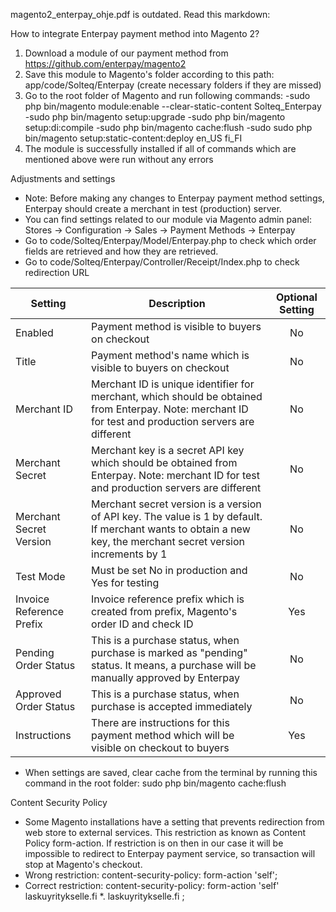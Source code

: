 magento2_enterpay_ohje.pdf is outdated. Read this markdown:


How to integrate Enterpay payment method into Magento 2?

1. Download a module of our payment method from https://github.com/enterpay/magento2
2. Save this module to Magento's folder according to this path: app/code/Solteq/Enterpay (create necessary folders if they are missed)
3. Go to the root folder of Magento and run following commands:
	-sudo php bin/magento module:enable --clear-static-content Solteq_Enterpay
	-sudo php bin/magento setup:upgrade
	-sudo php bin/magento setup:di:compile
	-sudo php bin/magento cache:flush
	-sudo sudo php bin/magento setup:static-content:deploy en_US fi_FI
4. The module is successfully installed if all of commands which are mentioned above were run without any errors


Adjustments and settings

* Note: Before making any changes to Enterpay payment method settings, Enterpay should create a merchant in test (production) server.
* You can find settings related to our module via Magento admin panel: Stores → Configuration → Sales → Payment Methods → Enterpay
* Go to code/Solteq/Enterpay/Model/Enterpay.php to check which order fields are retrieved and how they are retrieved.
* Go to code/Solteq/Enterpay/Controller/Receipt/Index.php to check redirection URL


| Setting                  | Description                                                                                                                                                    | Optional Setting |
|--------------------------|----------------------------------------------------------------------------------------------------------------------------------------------------------------|:----------------:|
| Enabled                  | Payment method is visible to buyers on checkout                                                                                                                |        No        |
| Title                    | Payment method's name which is visible to buyers on checkout                                                                                                   |        No        |
| Merchant ID              | Merchant ID is unique identifier for merchant, which should be obtained from Enterpay. Note: merchant ID for test and production servers are different         |        No        |
| Merchant Secret          | Merchant key is a secret API key which should be obtained from Enterpay.  Note: merchant ID for test and production servers are different                      |        No        |
| Merchant Secret Version  | Merchant secret version is a version of API key. The value is 1 by default. If merchant wants to obtain a new key, the merchant secret version increments by 1 |        No        |
| Test Mode                | Must be set No in production and Yes for testing                                                                                                               |        No        |
| Invoice Reference Prefix | Invoice reference prefix which is created from prefix, Magento's order ID and  check ID                                                                        |        Yes       |
| Pending Order Status     | This is a purchase status, when purchase is marked as "pending" status. It means, a purchase will be manually approved by Enterpay                             |        No        |
| Approved Order Status    | This is a purchase status, when purchase is accepted immediately                                                                                               |        No        |
| Instructions             | There are instructions for this payment method which will be visible on checkout to buyers                                                                     |        Yes       |



* When settings are saved, clear cache from the terminal by running this command in the root folder: sudo php bin/magento cache:flush


Content Security Policy

* Some Magento installations have a setting that prevents redirection from web store to external services. This restriction as known as Content Policy form-action. If restriction is on then in our case it will be impossible to redirect to Enterpay payment service, so transaction will stop at Magento's checkout.
* Wrong restriction: content-security-policy: form-action 'self';
* Correct restriction: content-security-policy: form-action 'self' laskuyritykselle.fi *. laskuyritykselle.fi ;

